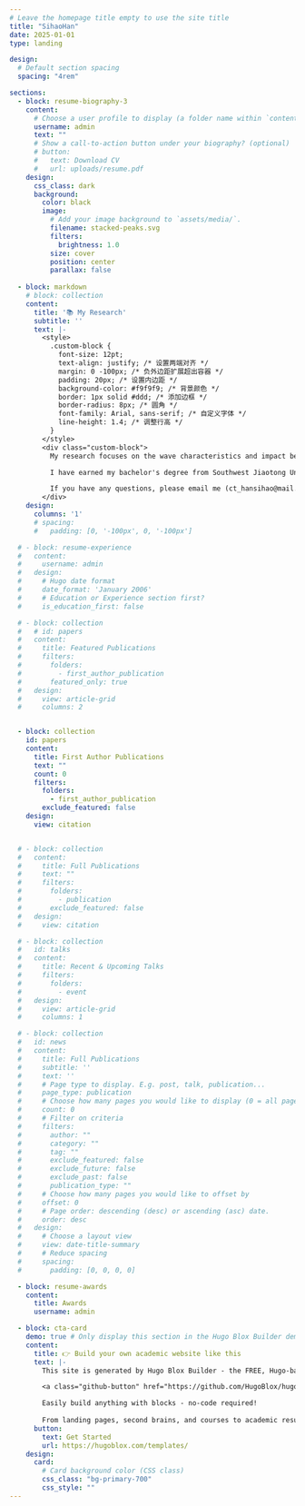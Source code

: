 ```yaml
---
# Leave the homepage title empty to use the site title
title: "SihaoHan"
date: 2025-01-01
type: landing

design:
  # Default section spacing
  spacing: "4rem"

sections:
  - block: resume-biography-3
    content:
      # Choose a user profile to display (a folder name within `content/authors/`)
      username: admin
      text: ""
      # Show a call-to-action button under your biography? (optional)
      # button:
      #   text: Download CV
      #   url: uploads/resume.pdf
    design:
      css_class: dark
      background:
        color: black
        image:
          # Add your image background to `assets/media/`.
          filename: stacked-peaks.svg
          filters:
            brightness: 1.0
          size: cover
          position: center
          parallax: false
          
  - block: markdown
    # block: collection
    content:
      title: '📚 My Research'
      subtitle: ''
      text: |-
        <style>
          .custom-block {
            font-size: 12pt;
            text-align: justify; /* 设置两端对齐 */
            margin: 0 -100px; /* 负外边距扩展超出容器 */
            padding: 20px; /* 设置内边距 */
            background-color: #f9f9f9; /* 背景颜色 */
            border: 1px solid #ddd; /* 添加边框 */
            border-radius: 8px; /* 圆角 */
            font-family: Arial, sans-serif; /* 自定义字体 */
            line-height: 1.4; /* 调整行高 */
          }
        </style>
        <div class="custom-block">
          My research focuses on the wave characteristics and impact behavior of elastic and mechanical metamaterials, with a particular interest in multifunctional metamaterials. I am using advanced numerical simulation and machine learning to enable multi-performance prediction, optimization, and on-demand customization of advanced materials and structures, in an attempt to push the frontier of combining artificial intelligence and solid mechanics. The architected structures I have studied include honeycombs, kiri/origamis, pixelated topologies, and acoustic black holes. To date, I have published eight journal papers as the (co-)first author, with an additional two currently under review.

          I have earned my bachelor's degree from Southwest Jiaotong University in 2021. I am a student in a successive postgraduate and doctoral program, and expect to receive my PhD in the summer of 2027.  My PhD thesis is **_Mechanics- and machine learning-driven customization of multifunctional metamaterials_**. Supervised by [Prof Qiang Han](https://www2.scut.edu.cn/jtxy/2023/0430/c35044a500284/page.htm) and [A/Prof Chunlei Li](https://www2.scut.edu.cn/jtxy/2023/0430/c35045a500283/page.htm). 

          If you have any questions, please email me (ct_hansihao@mail.scut.edu.cn). Please reach out to collaborate 😃 !!!
        </div>
    design:
      columns: '1'
      # spacing:
      #   padding: [0, '-100px', 0, '-100px']      

  # - block: resume-experience
  #   content:
  #     username: admin
  #   design:
  #     # Hugo date format
  #     date_format: 'January 2006'
  #     # Education or Experience section first?
  #     is_education_first: false

  # - block: collection
  #   # id: papers
  #   content:
  #     title: Featured Publications
  #     filters:
  #       folders:
  #         - first_author_publication
  #       featured_only: true
  #   design:
  #     view: article-grid
  #     columns: 2


  - block: collection
    id: papers  
    content:
      title: First Author Publications
      text: ""
      count: 0
      filters:
        folders:
          - first_author_publication
        exclude_featured: false
    design:
      view: citation


  # - block: collection
  #   content:
  #     title: Full Publications
  #     text: ""
  #     filters:
  #       folders:
  #         - publication
  #       exclude_featured: false
  #   design:
  #     view: citation

  # - block: collection
  #   id: talks
  #   content:
  #     title: Recent & Upcoming Talks
  #     filters:
  #       folders:
  #         - event
  #   design:
  #     view: article-grid
  #     columns: 1

  # - block: collection
  #   id: news
  #   content:
  #     title: Full Publications
  #     subtitle: ''
  #     text: ''
  #     # Page type to display. E.g. post, talk, publication...
  #     page_type: publication
  #     # Choose how many pages you would like to display (0 = all pages)
  #     count: 0
  #     # Filter on criteria
  #     filters:
  #       author: ""
  #       category: ""
  #       tag: ""
  #       exclude_featured: false
  #       exclude_future: false
  #       exclude_past: false
  #       publication_type: ""
  #     # Choose how many pages you would like to offset by
  #     offset: 0
  #     # Page order: descending (desc) or ascending (asc) date.
  #     order: desc
  #   design:
  #     # Choose a layout view
  #     view: date-title-summary
  #     # Reduce spacing
  #     spacing:
  #       padding: [0, 0, 0, 0]

  - block: resume-awards
    content:
      title: Awards
      username: admin

  - block: cta-card
    demo: true # Only display this section in the Hugo Blox Builder demo site
    content:
      title: 👉 Build your own academic website like this
      text: |-
        This site is generated by Hugo Blox Builder - the FREE, Hugo-based open source website builder trusted by 250,000+ academics like you.

        <a class="github-button" href="https://github.com/HugoBlox/hugo-blox-builder" data-color-scheme="no-preference: light; light: light; dark: dark;" data-icon="octicon-star" data-size="large" data-show-count="true" aria-label="Star HugoBlox/hugo-blox-builder on GitHub">Star</a>

        Easily build anything with blocks - no-code required!
        
        From landing pages, second brains, and courses to academic resumés, conferences, and tech blogs.
      button:
        text: Get Started
        url: https://hugoblox.com/templates/
    design:
      card:
        # Card background color (CSS class)
        css_class: "bg-primary-700"
        css_style: ""
---
```

